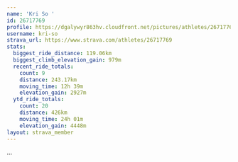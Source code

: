 ```yaml
---
name: 'Kri So '
id: 26717769
profile: https://dgalywyr863hv.cloudfront.net/pictures/athletes/26717769/7761026/13/large.jpg
username: kri-so
strava_url: https://www.strava.com/athletes/26717769
stats:
  biggest_ride_distance: 119.06km
  biggest_climb_elevation_gain: 979m
  recent_ride_totals:
    count: 9
    distance: 243.17km
    moving_time: 12h 39m
    elevation_gain: 2927m
  ytd_ride_totals:
    count: 20
    distance: 426km
    moving_time: 24h 01m
    elevation_gain: 4448m
layout: strava_member
--- 
```

...
